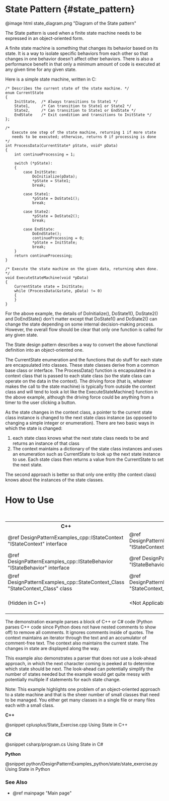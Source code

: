 # State Pattern {#state_pattern}

@image html state_diagram.png "Diagram of the State pattern"

The State pattern is used when a finite state machine needs to be expressed
in an object-oriented form.

A finite state machine is something that changes its behavior based on its
state.  It is a way to isolate specific behaviors from each other so that
changes in one behavior doesn't affect other behaviors.  There is also a
performance benefit in that only a minimum amount of code is executed at
any given time for any given state.

Here is a simple state machine, written in C:

~~~~~~~~~~~~~~~~~~~~~~~~~~~~~~~~~~~~~~~~~~~~~~~~~~~~~~~~~~~~~~~{.c}
/* Describes the current state of the state machine. */
enum CurrentState
{
    InitState,  /* Always transitions to State1 */
    State1,     /* Can transition to State1 or State2 */
    State2,     /* Can transition to State1 or EndState */
    EndState    /* Exit condition and transitions to InitState */
};

/*
   Execute one step of the state machine, returning 1 if more state
   needs to be executed; otherwise, returns 0 if processing is done
*/
int ProcessData(CurrentState* pState, void* pData)
{
    int continueProcessing = 1;

    switch (*pState):
    {
        case InitState:
            DoInitialize(pData);
            *pState = State1;
            break;

        case State1:
            *pState = DoState1();
            break;

        case State2:
            *pState = DoState2();
            break;

        case EndState:
            DoEndState();
            continueProcessing = 0;
            *pState = InitState;
            break;
    }
    return continueProcessing;
}

/* Execute the state machine on the given data, returning when done. */
void ExecuteStateMachine(void *pData)
{
    CurrentState state = InitState;
    while (ProcessData(&state, pData) != 0)
    {
    }
}
~~~~~~~~~~~~~~~~~~~~~~~~~~~~~~~~~~~~~~~~~~~~~~~~~~~~~~~~~~~~~~~

For the above example, the details of DoInitialize(), DoState1(), DoState2()
and DoEndState() don't matter except that DoState1() and DoState2() can
change the state depending on some internal decision-making process.
However, the overall flow should be clear that only one function is called
for any given state.

The State design pattern describes a way to convert the above functional
definition into an object-oriented one.

The CurrentState enumeration and the functions that do stuff for each state
are encapsulated into classes.  These state classes derive from a common
base class or interface.  The ProcessData() function is encapsulated in a
context class that is passed to each state class (so the state class can
operate on the data in the context).  The driving force (that is, whatever
makes the call to the state machine) is typically from outside the context
class and will tend to look a lot like the ExecuteStateMachine() function
in the above example, although the driving force could be anything from a
timer to the user clicking a button.

As the state changes in the context class, a pointer to the current state
class instance is changed to the next state class instance (as opposed to
changing a simple integer or enumeration).  There are two basic ways in
which the state is changed:

1. each state class knows what the next state class needs to be and
   returns an instance of that class
2. The context maintains a dictionary of the state class instances and
   uses an enumeration such as CurrentState to look up the next state
   instance to use.  Each state class then returns a value from the
   CurrentState to set the next state.

The second approach is better so that only one entity (the context class)
knows about the instances of the state classes.

# How to Use

<table>
<caption>Links to the State classes and interfaces</caption>
<tr>
  <th>C++
  <th>C#
  <th>Python
<tr>
  <td>@ref DesignPatternExamples_cpp::IStateContext "IStateContext" interface
  <td>@ref DesignPatternExamples_csharp::IStateContext "IStateContext" interface
  <td>@ref DesignPatternExamples_python.state.state_interface.IStateContext "IStateContext" interface
<tr>
  <td>@ref DesignPatternExamples_cpp::IStateBehavior "IStateBehavior" interface
  <td>@ref DesignPatternExamples_cpp::IStateBehavior "IStateBehavior" interface
  <td>@ref DesignPatternExamples_python.state.state_interface.IStateBehavior "IStateBehavior" interface
<tr>
  <td>@ref DesignPatternExamples_cpp::StateContext_Class "StateContext_Class" class
  <td>@ref DesignPatternExamples_csharp.StateContext_Class "StateContext_Class" class
  <td>@ref DesignPatternExamples_python.state.state_class.StateContext_Class "StateContext_Class"
<tr>
  <td>(Hidden in C++)
  <td>&lt;Not Applicable&gt;
  <td>@ref DesignPatternExamples_python.state._state_class_private.StateContext_ClassImpl "StateContext_ClassImpl" class
</table>

The demonstration example parses a block of C++ or C# code (Python parses C++
code since Python does not have nested comments to show off) to remove all
comments.  It ignores comments inside of quotes.  The context maintains an
iterator through the text and an accumulator of comment-free text.  The
context also maintains the current state.  The changes in state are
displayed along the way.

This example also demonstrates a parser that does not use a look-ahead
approach, in which the next character coming is peeked at to determine
which state should be next.  The look-ahead can potentially simplify the
number of states needed but the example would get quite messy with
potentially multiple if statements for each state change.

Note: This example highlights one problem of an object-oriented approach
to a state machine and that is the sheer number of small classes that need
to be managed.  You either get many classes in a single file or many files
each with a small class.


__C++__

@snippet cplusplus/State_Exercise.cpp Using State in C++

__C#__

@snippet csharp/program.cs Using State in C#

__Python__

@snippet python/DesignPatternExamples_python/state/state_exercise.py Using State in Python

### See Also
- @ref mainpage "Main page"
